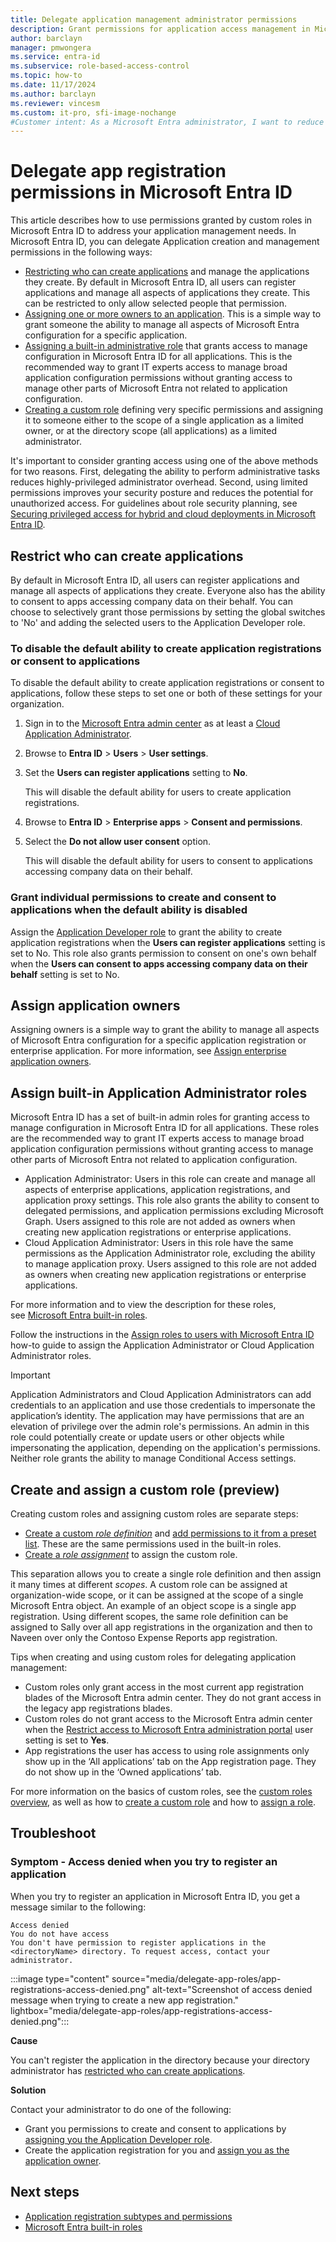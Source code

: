 ```yaml
---
title: Delegate application management administrator permissions
description: Grant permissions for application access management in Microsoft Entra ID
author: barclayn
manager: pmwongera
ms.service: entra-id
ms.subservice: role-based-access-control
ms.topic: how-to
ms.date: 11/17/2024
ms.author: barclayn
ms.reviewer: vincesm
ms.custom: it-pro, sfi-image-nochange
#Customer intent: As a Microsoft Entra administrator, I want to reduce overusing highly-privileged administrator roles by delegating app access management to lower-privilege roles.
---
```


# Delegate app registration permissions in Microsoft Entra ID

This article describes how to use permissions granted by custom roles in Microsoft Entra ID to address your application management needs. In Microsoft Entra ID, you can delegate Application creation and management permissions in the following ways:

- [Restricting who can create applications](#restrict-who-can-create-applications) and manage the applications they create. By default in Microsoft Entra ID, all users can register applications and manage all aspects of applications they create. This can be restricted to only allow selected people that permission.
- [Assigning one or more owners to an application](#assign-application-owners). This is a simple way to grant someone the ability to manage all aspects of Microsoft Entra configuration for a specific application.
- [Assigning a built-in administrative role](#assign-built-in-application-administrator-roles) that grants access to manage configuration in Microsoft Entra ID for all applications. This is the recommended way to grant IT experts access to manage broad application configuration permissions without granting access to manage other parts of Microsoft Entra not related to application configuration.
- [Creating a custom role](#create-and-assign-a-custom-role-preview) defining very specific permissions and assigning it to someone either to the scope of a single application as a limited owner, or at the directory scope (all applications) as a limited administrator.

It's important to consider granting access using one of the above methods for two reasons. First, delegating the ability to perform administrative tasks reduces highly-privileged administrator overhead. Second, using limited permissions improves your security posture and reduces the potential for unauthorized access. For guidelines about role security planning, see [Securing privileged access for hybrid and cloud deployments in Microsoft Entra ID](security-planning.md).

## Restrict who can create applications

By default in Microsoft Entra ID, all users can register applications and manage all aspects of applications they create. Everyone also has the ability to consent to apps accessing company data on their behalf. You can choose to selectively grant those permissions by setting the global switches to 'No' and adding the selected users to the Application Developer role.

### To disable the default ability to create application registrations or consent to applications

To disable the default ability to create application registrations or consent to applications, follow these steps to set one or both of these settings for your organization.

1. Sign in to the [Microsoft Entra admin center](https://entra.microsoft.com) as at least a [Cloud Application Administrator](permissions-reference.md#cloud-application-administrator).

1. Browse to **Entra ID** > **Users** > **User settings**.

1. Set the **Users can register applications** setting to **No**.

    This will disable the default ability for users to create application registrations.

1. Browse to **Entra ID** > **Enterprise apps** > **Consent and permissions**.

1. Select the **Do not allow user consent** option.

    This will disable the default ability for users to consent to applications accessing company data on their behalf.

### Grant individual permissions to create and consent to applications when the default ability is disabled

Assign the [Application Developer role](~/identity/role-based-access-control/permissions-reference.md#application-developer) to grant the ability to create application registrations when the **Users can register applications** setting is set to No. This role also grants permission to consent on one's own behalf when the **Users can consent to apps accessing company data on their behalf** setting is set to No.

## Assign application owners

Assigning owners is a simple way to grant the ability to manage all aspects of Microsoft Entra configuration for a specific application registration or enterprise application. For more information, see [Assign enterprise application owners](~/identity/enterprise-apps/assign-app-owners.md).

## Assign built-in Application Administrator roles

Microsoft Entra ID has a set of built-in admin roles for granting access to manage configuration in Microsoft Entra ID for all applications. These roles are the recommended way to grant IT experts access to manage broad application configuration permissions without granting access to manage other parts of Microsoft Entra not related to application configuration.

- Application Administrator: Users in this role can create and manage all aspects of enterprise applications, application registrations, and application proxy settings. This role also grants the ability to consent to delegated permissions, and application permissions excluding Microsoft Graph. Users assigned to this role are not added as owners when creating new application registrations or enterprise applications.
- Cloud Application Administrator: Users in this role have the same permissions as the Application Administrator role, excluding the ability to manage application proxy. Users assigned to this role are not added as owners when creating new application registrations or enterprise applications.

For more information and to view the description for these roles, see [Microsoft Entra built-in roles](permissions-reference.md).

Follow the instructions in the [Assign roles to users with Microsoft Entra ID](~/fundamentals/how-subscriptions-associated-directory.md) how-to guide to assign the Application Administrator or Cloud Application Administrator roles.

> [!IMPORTANT]
> Application Administrators and Cloud Application Administrators can add credentials to an application and use those credentials to impersonate the application’s identity. The application may have permissions that are an elevation of privilege over the admin role's permissions. An admin in this role could potentially create or update users or other objects while impersonating the application, depending on the application's permissions.
> Neither role grants the ability to manage Conditional Access settings.

## Create and assign a custom role (preview)

Creating custom roles and assigning custom roles are separate steps:

- [Create a custom *role definition*](custom-create.md) and [add permissions to it from a preset list](custom-available-permissions.md). These are the same permissions used in the built-in roles.
- [Create a *role assignment*](manage-roles-portal.md) to assign the custom role.

This separation allows you to create a single role definition and then assign it many times at different *scopes*. A custom role can be assigned at organization-wide scope, or it can be assigned at the scope of a single Microsoft Entra object. An example of an object scope is a single app registration. Using different scopes, the same role definition can be assigned to Sally over all app registrations in the organization and then to Naveen over only the Contoso Expense Reports app registration.

Tips when creating and using custom roles for delegating application management:
- Custom roles only grant access in the most current app registration blades of the Microsoft Entra admin center. They do not grant access in the legacy app registrations blades.
- Custom roles do not grant access to the Microsoft Entra admin center when the [Restrict access to Microsoft Entra administration portal](~/fundamentals/users-default-permissions.md) user setting is set to **Yes**.
- App registrations the user has access to using role assignments only show up in the ‘All applications’ tab on the App registration page. They do not show up in the ‘Owned applications’ tab.

For more information on the basics of custom roles, see the [custom roles overview](custom-overview.md), as well as how to [create a custom role](custom-create.md) and how to [assign a role](manage-roles-portal.md).

## Troubleshoot

### Symptom - Access denied when you try to register an application

When you try to register an application in Microsoft Entra ID, you get a message similar to the following:

```
Access denied
You do not have access
You don't have permission to register applications in the <directoryName> directory. To request access, contact your administrator.
```

:::image type="content" source="media/delegate-app-roles/app-registrations-access-denied.png" alt-text="Screenshot of access denied message when trying to create a new app registration." lightbox="media/delegate-app-roles/app-registrations-access-denied.png":::

**Cause**

You can't register the application in the directory because your directory administrator has [restricted who can create applications](#restrict-who-can-create-applications).

**Solution**

Contact your administrator to do one of the following:

- Grant you permissions to create and consent to applications by [assigning you the Application Developer role](#grant-individual-permissions-to-create-and-consent-to-applications-when-the-default-ability-is-disabled).
- Create the application registration for you and [assign you as the application owner](#assign-application-owners).

## Next steps

- [Application registration subtypes and permissions](custom-available-permissions.md)
- [Microsoft Entra built-in roles](permissions-reference.md)
